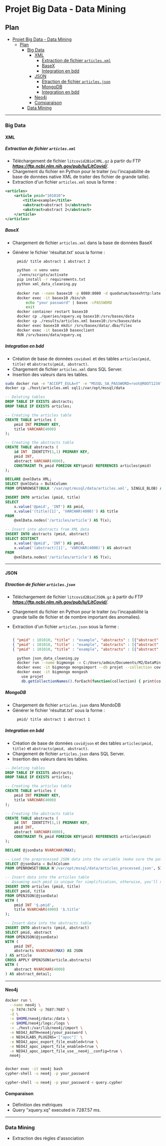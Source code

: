 # Projet Big Data - Data Mining

## Plan
- [Projet Big Data - Data Mining](#projet-big-data---data-mining)
  - [Plan](#plan)
    - [Big Data](#big-data)
      - [XML](#xml)
        - [Extraction de fichier `articles.xml`](#extraction-de-fichier-articlesxml)
        - [BaseX](#basex)
        - [Integration en bdd](#integration-en-bdd)
      - [JSON](#json)
        - [Etraction de fichier `articles.json`](#etraction-de-fichier-articlesjson)
        - [MongoDB](#mongodb)
        - [Integration en bdd](#integration-en-bdd-1)
      - [Neo4j](#neo4j)
      - [Comparaison](#comparaison)
    - [Data Mining](#data-mining)

---

### Big Data
#### XML
##### Extraction de fichier `articles.xml`

- Téléchargement de fichier `litcovid2BioCXML.gz` à partir du FTP ***<https://ftp.ncbi.nlm.nih.gov/pub/lu/LitCovid/>***.
- Chargement du fichier en Python pour le traiter (vu l'incapabilité de base de données native XML de traiter des fichier de grande taille).
- Extraction d'un fichier `articles.xml` sous la forme :

```xml
<articles>
    <article pmid="101010">
        <title>example</title>
        <abstract>abstract 1</abstract>
        <abstract>abstract 2</abstract>
    </article>
</articles>
```

##### BaseX

- Chargement de fichier `articles.xml` dans la base de données BaseX
- Générer le fichier 'résultat.txt' sous la forme :
  ```txt
    pmid/ title abstract 1 abstract 2
  ```


  ```bash
    python -m venv venv
    ./venv/scripts/activate
    pip install -r requirements.txt
    python xml_data_cleaning.py
    
    docker run --name basex10 -p 8080:8080 -d quodatum/basexhttp:latest
    docker exec -it basex10 /bin/sh
        echo "your password" | basex -cPASSWORD
        exit
    docker container restart basex10
    docker cp ./queries/xquery.xq basex10:/srv/basex/data
    docker cp ./results/articles.xml basex10:/srv/basex/data
    docker exec basex10 mkdir /srv/basex/data/.dba/files
    docker exec -it basex10 basexclient
    RUN /srv/basex/data/xquery.xq
  ```

  

##### Integration en bdd

- Création de base de données `covidxml` et des tables `articles(pmid, title)` et `abstracts(pmid, abstract)`.
- Chargement de fichier `articles.xml` dans SQL Server.
- Insertion des valeurs dans les tables.

```bash
sudo docker run -e "ACCEPT_EULA=Y" -e "MSSQL_SA_PASSWORD=root@ROOT1234" -p 1433:1433 --name sql1 --hostname sql1 -d mcr.microsoft.com/mssql/server:2022-latest
docker cp ./host/articles.xml sql1:/var/opt/mssql/data
```

```sql
-- Deleting tables
DROP TABLE IF EXISTS abstracts;
DROP TABLE IF EXISTS articles;

-- Creating the articles table
CREATE TABLE articles (
    pmid INT PRIMARY KEY,
    title VARCHAR(4000)
);

-- Creating the abstracts table
CREATE TABLE abstracts (
    id INT  IDENTITY(1,1) PRIMARY KEY,
    pmid INT,
    abstract VARCHAR(4000),
    CONSTRAINT fk_pmid FOREIGN KEY(pmid) REFERENCES articles(pmid)
);

DECLARE @xmlData XML;
SELECT @xmlData = BulkColumn
FROM OPENROWSET(BULK '/var/opt/mssql/data/articles.xml', SINGLE_BLOB) AS x;

INSERT INTO articles (pmid, title)
SELECT 
    x.value('@pmid', 'INT') AS pmid,
    x.value('(title)[1]', 'VARCHAR(4000)') AS title
FROM 
    @xmlData.nodes('/articles/article') AS T(x);

-- Insert into abstracts from XML data
INSERT INTO abstracts (pmid, abstract)
SELECT DISTINCT
    x.value('@pmid', 'INT') AS pmid,
    x.value('(abstract)[1]', 'VARCHAR(4000)') AS abstract
FROM 
    @xmlData.nodes('/articles/article') AS T(x);
```
---

#### JSON
##### Etraction de fichier `articles.json`

- Téléchargement de fichier `litcovid2BioCJSON.gz` à partir du FTP ***<https://ftp.ncbi.nlm.nih.gov/pub/lu/LitCovid/>***.
- Chargement du fichier en Python pour le traiter (vu l'incapabilité la grande taille de fichier et de nombre important des anomalies).
- Extraction d'un fichier `articles.json` sous la forme :
  ```json
  
  { "pmid" : 101010, "title" : "example", "abstracts" : [{"abstract" : "abstract 1"}, {"abstract" : "abstract 2"}]}
  { "pmid" : 101010, "title" : "example", "abstracts" : [{"abstract" : "abstract 1"}, {"abstract" : "abstract 2"}]}
  { "pmid" : 101010, "title" : "example", "abstracts" : [{"abstract" : "abstract 1"}, {"abstract" : "abstract 2"}]}
  ```

  ```bash
    python json_data_cleaning.py
    docker run --name bigmongo -v C:/Users/admin/Documents/M2/DataMining/Final/results/json_files:/data/dbfiles -d mongo
    docker exec -it bigmongo mongoimport --db projet --collection covid --file /data/dbfiles/articles.json
    docker exec -it bigmongo mongosh
      use projet
      db.getCollectionNames().forEach(function(collection) { print(collection + ": " + db[collection].count()); });
  ```

##### MongoDB

- Chargement de fichier `articles.json` dans MondoDB
- Générer le fichier 'résultat.txt' sous la forme :
  ```txt
    pmid/ title abstract 1 abstract 1
  ```

##### Integration en bdd

- Création de base de données `covidjson` et des tables `articles(pmid, title)` et `abstracts(pmid, abstract)`.
- Chargement de fichier `articles.json` dans SQL Server.
- Insertion des valeurs dans les tables.

```sql
-- Deleting tables
DROP TABLE IF EXISTS abstracts;
DROP TABLE IF EXISTS articles;

-- Creating the articles table
CREATE TABLE articles (
    pmid INT PRIMARY KEY,
    title VARCHAR(4000)
);

-- Creating the abstracts table
CREATE TABLE abstracts (
    id INT  IDENTITY(1,1) PRIMARY KEY,
    pmid INT,
    abstract VARCHAR(4000),
    CONSTRAINT fk_pmid FOREIGN KEY(pmid) REFERENCES articles(pmid)
);

DECLARE @jsonData NVARCHAR(MAX);

-- Load the preprocessed JSON data into the variable (make sure the path points to the processed JSON file)
SELECT @jsonData = BulkColumn
FROM OPENROWSET(BULK N'/var/opt/mssql/data/articles_processed.json', SINGLE_CLOB) AS j;

-- Insert data into the articles table
-- Assuming each pmid is unique for simplification, otherwise, you'll need to handle duplicates appropriately
INSERT INTO articles (pmid, title)
SELECT pmid, title
FROM OPENJSON(@jsonData)
WITH (
    pmid INT '$.pmid',
    title NVARCHAR(4000) '$.title'
);

-- Insert data into the abstracts table
INSERT INTO abstracts (pmid, abstract)
SELECT pmid, abstract
FROM OPENJSON(@jsonData)
WITH (
    pmid INT,
    abstracts NVARCHAR(MAX) AS JSON
) AS article
CROSS APPLY OPENJSON(article.abstracts)
WITH (
    abstract NVARCHAR(4000)
) AS abstract_detail;
```

---

#### Neo4j

```bash
docker run \
  --name neo4j \
  -p 7474:7474 -p 7687:7687 \
  -d \
  -v $HOME/neo4j/data:/data \
  -v $HOME/neo4j/logs:/logs \
  -v ./host:/var/lib/neo4j/import \
  -e NEO4J_AUTH=neo4j/your_password \
  -e NEO4JLABS_PLUGINS='["apoc"]' \
  -e NEO4J_apoc_export_file_enabled=true \
  -e NEO4J_apoc_import_file_enabled=true \
  -e NEO4J_apoc_import_file_use__neo4j__config=true \
  neo4j


docker exec -it neo4j bash
cypher-shell -u neo4j -p your_password

cypher-shell -u neo4j -p your_password < query.cypher
```

#### Comparaison

- Définition des métriques
- Query "xquery.xq" executed in 7287.57 ms.

---

### Data Mining
- Extraction des règles d'association
